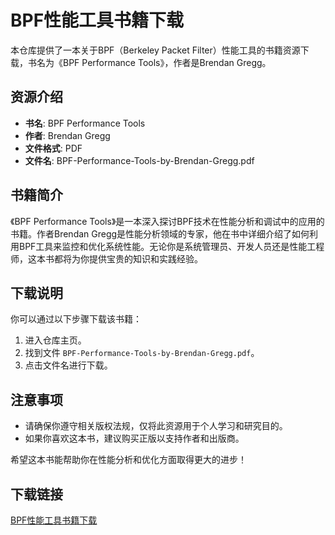 # BPF性能工具书籍下载

本仓库提供了一本关于BPF（Berkeley Packet Filter）性能工具的书籍资源下载，书名为《BPF Performance Tools》，作者是Brendan Gregg。

## 资源介绍

- **书名**: BPF Performance Tools
- **作者**: Brendan Gregg
- **文件格式**: PDF
- **文件名**: BPF-Performance-Tools-by-Brendan-Gregg.pdf

## 书籍简介

《BPF Performance Tools》是一本深入探讨BPF技术在性能分析和调试中的应用的书籍。作者Brendan Gregg是性能分析领域的专家，他在书中详细介绍了如何利用BPF工具来监控和优化系统性能。无论你是系统管理员、开发人员还是性能工程师，这本书都将为你提供宝贵的知识和实践经验。

## 下载说明

你可以通过以下步骤下载该书籍：

1. 进入仓库主页。
2. 找到文件 `BPF-Performance-Tools-by-Brendan-Gregg.pdf`。
3. 点击文件名进行下载。

## 注意事项

- 请确保你遵守相关版权法规，仅将此资源用于个人学习和研究目的。
- 如果你喜欢这本书，建议购买正版以支持作者和出版商。

希望这本书能帮助你在性能分析和优化方面取得更大的进步！

## 下载链接

[BPF性能工具书籍下载](https://pan.quark.cn/s/c3989718f6a6)